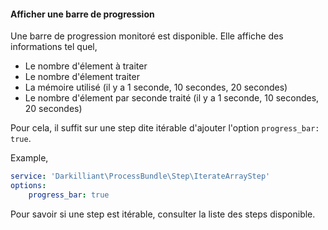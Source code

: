 #### Afficher une barre de progression

Une barre de progression monitoré est disponible.
Elle affiche des informations tel quel,
- Le nombre d'élement à traiter
- Le nombre d'élement traiter
- La mémoire utilisé (il y a 1 seconde, 10 secondes, 20 secondes)
- Le nombre d'élement par seconde traité (il y a 1 seconde, 10 secondes, 20 secondes)

Pour cela, il suffit sur une step dite itérable d'ajouter l'option ```progress_bar: true```.

Example,

```yaml
service: 'Darkilliant\ProcessBundle\Step\IterateArrayStep'
options:
    progress_bar: true
```

Pour savoir si une step est itérable, consulter la liste des steps disponible.